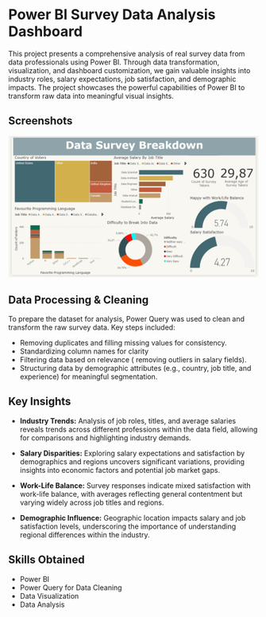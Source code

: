 
# Power BI Survey Data Analysis Dashboard


This project presents a comprehensive analysis of real survey data from data professionals using Power BI. Through data transformation, visualization, and dashboard customization, we gain valuable insights into industry roles, salary expectations, job satisfaction, and demographic impacts. The project showcases the powerful capabilities of Power BI to transform raw data into meaningful visual insights.


## Screenshots

![Dashboard Screenshot](https://raw.githubusercontent.com/TheKgotsoLehari/Power-BI-Project/main/Dashboard.png)

## Data Processing & Cleaning

To prepare the dataset for analysis, Power Query was used to clean and transform the raw survey data. Key steps included:

- Removing duplicates and filling missing values for consistency.
- Standardizing column names for clarity 
- Filtering data based on relevance ( removing outliers in salary fields).
- Structuring data by demographic attributes (e.g., country, job title, and experience) for meaningful segmentation.
## Key Insights
- **Industry Trends:** Analysis of job roles, titles, and average salaries reveals trends across different professions within the data field, allowing for comparisons and highlighting industry demands.

- **Salary Disparities:** Exploring salary expectations and satisfaction by demographics and regions uncovers significant variations, providing insights into economic factors and potential job market gaps.

- **Work-Life Balance:** Survey responses indicate mixed satisfaction with work-life balance, with averages reflecting general contentment but varying widely across job titles and regions.

- **Demographic Influence:** Geographic location impacts salary and job satisfaction levels, underscoring the importance of understanding regional differences within the industry.
## Skills Obtained
- Power BI
- Power Query for Data Cleaning
- Data Visualization
- Data Analysis
